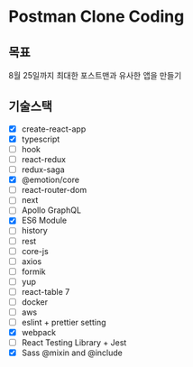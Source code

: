 # Postman Clone Coding

## 목표

8월 25일까지 최대한 포스트맨과 유사한 앱을 만들기

## 기술스택

- [X] create-react-app
- [X] typescript
- [ ] hook
- [ ] react-redux
- [ ] redux-saga
- [X] @emotion/core
- [ ] react-router-dom
- [ ] next
- [ ] Apollo GraphQL
- [X] ES6 Module
- [ ] history
- [ ] rest
- [ ] core-js
- [ ] axios
- [ ] formik
- [ ] yup
- [ ] react-table 7
- [ ] docker
- [ ] aws
- [ ] eslint + prettier setting
- [X] webpack
- [ ] React Testing Library + Jest
- [X] Sass @mixin and @include